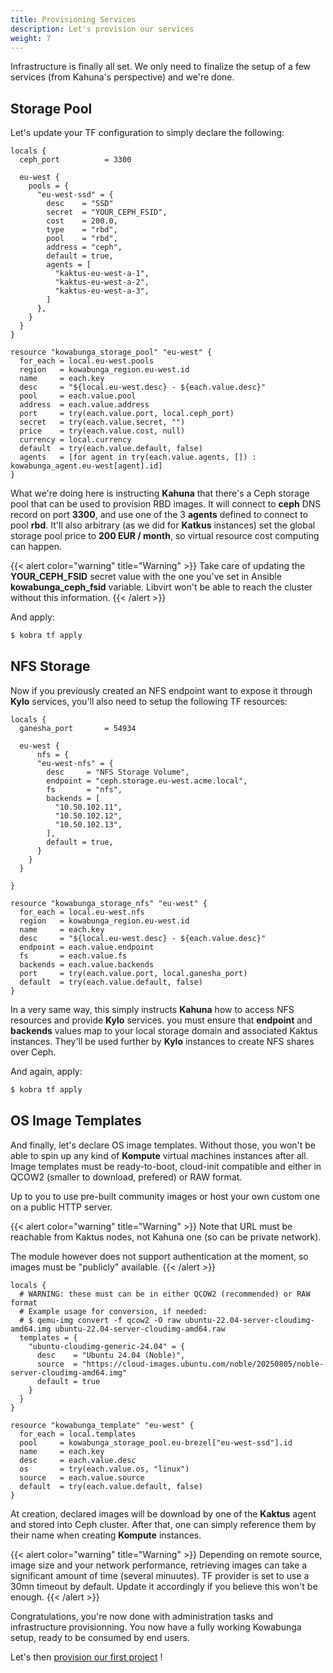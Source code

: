 ```yaml
---
title: Provisioning Services
description: Let's provision our services
weight: 7
---
```


Infrastructure is finally all set. We only need to finalize the setup of a few services (from Kahuna's perspective) and we're done.

## Storage Pool

Let's update your TF configuration to simply declare the following:

```hcl
locals {
  ceph_port          = 3300

  eu-west {
    pools = {
      "eu-west-ssd" = {
        desc    = "SSD"
        secret  = "YOUR_CEPH_FSID",
        cost    = 200.0,
        type    = "rbd",
        pool    = "rbd",
        address = "ceph",
        default = true,
        agents = [
          "kaktus-eu-west-a-1",
          "kaktus-eu-west-a-2",
          "kaktus-eu-west-a-3",
        ]
      },
    }
  }
}

resource "kowabunga_storage_pool" "eu-west" {
  for_each = local.eu-west.pools
  region   = kowabunga_region.eu-west.id
  name     = each.key
  desc     = "${local.eu-west.desc} - ${each.value.desc}"
  pool     = each.value.pool
  address  = each.value.address
  port     = try(each.value.port, local.ceph_port)
  secret   = try(each.value.secret, "")
  price    = try(each.value.cost, null)
  currency = local.currency
  default  = try(each.value.default, false)
  agents   = [for agent in try(each.value.agents, []) : kowabunga_agent.eu-west[agent].id]
}
```

What we're doing here is instructing **Kahuna** that there's a Ceph storage pool that can be used to provision RBD images. It will connect to **ceph** DNS record on port **3300**, and use one of the 3 **agents** defined to connect to pool **rbd**. It'll also arbitrary (as we did for **Katkus** instances) set the global storage pool price to **200 EUR / month**, so virtual resource cost computing can happen.

{{< alert color="warning" title="Warning" >}}
Take care of updating the **YOUR_CEPH_FSID** secret value with the one you've set in Ansible **kowabunga_ceph_fsid** variable. Libvirt won't be able to reach the cluster without this information.
{{< /alert >}}

And apply:

```sh
$ kobra tf apply
```

## NFS Storage

Now if you previously created an NFS endpoint want to expose it through **Kylo** services, you'll also need to setup the following TF resources:

```hcl
locals {
  ganesha_port       = 54934

  eu-west {
      nfs = {
      "eu-west-nfs" = {
        desc     = "NFS Storage Volume",
        endpoint = "ceph.storage.eu-west.acme.local",
        fs       = "nfs",
        backends = [
          "10.50.102.11",
          "10.50.102.12",
          "10.50.102.13",
        ],
        default = true,
      }
    }
  }

}

resource "kowabunga_storage_nfs" "eu-west" {
  for_each = local.eu-west.nfs
  region   = kowabunga_region.eu-west.id
  name     = each.key
  desc     = "${local.eu-west.desc} - ${each.value.desc}"
  endpoint = each.value.endpoint
  fs       = each.value.fs
  backends = each.value.backends
  port     = try(each.value.port, local.ganesha_port)
  default  = try(each.value.default, false)
}
```

In a very same way, this simply instructs **Kahuna** how to access NFS resources and provide **Kylo** services. you must ensure that **endpoint** and **backends** values map to your local storage domain and associated Kaktus instances. They'll be used further by **Kylo** instances to create NFS shares over Ceph.

And again, apply:

```sh
$ kobra tf apply
```

## OS Image Templates

And finally, let's declare OS image templates. Without those, you won't be able to spin up any kind of **Kompute** virtual machines instances after all. Image templates must be ready-to-boot, cloud-init compatible and either in QCOW2 (smaller to download, prefered) or RAW format.

Up to you to use pre-built community images or host your own custom one on a public HTTP server.

{{< alert color="warning" title="Warning" >}}
Note that URL must be reachable from Kaktus nodes, not Kahuna one (so can be private network).

The module however does not support authentication at the moment, so images must be "publicly" available.
{{< /alert >}}

```hcl
locals {
  # WARNING: these must can be in either QCOW2 (recommended) or RAW format
  # Example usage for conversion, if needed:
  # $ qemu-img convert -f qcow2 -O raw ubuntu-22.04-server-cloudimg-amd64.img ubuntu-22.04-server-cloudimg-amd64.raw
  templates = {
    "ubuntu-cloudimg-generic-24.04" = {
      desc    = "Ubuntu 24.04 (Noble)",
      source  = "https://cloud-images.ubuntu.com/noble/20250805/noble-server-cloudimg-amd64.img"
      default = true
    }
  }
}

resource "kowabunga_template" "eu-west" {
  for_each = local.templates
  pool     = kowabunga_storage_pool.eu-brezel["eu-west-ssd"].id
  name     = each.key
  desc     = each.value.desc
  os       = try(each.value.os, "linux")
  source   = each.value.source
  default  = try(each.value.default, false)
}
```

At creation, declared images will be download by one of the **Kaktus** agent and stored into Ceph cluster. After that, one can simply reference them by their name when creating **Kompute** instances.

{{< alert color="warning" title="Warning" >}}
Depending on remote source, image size and your network performance, retrieving images can take a significant amount of time (several minuutes). TF provider is set to use a 30mn timeout by default. Update it accordingly if you believe this won't be enough.
{{< /alert >}}

Congratulations, you're now done with administration tasks and infrastructure provisionning. You now have a fully working Kowabunga setup, ready to be consumed by end users.

Let's then [provision our first project](/docs/user-guide/create-project/) !
